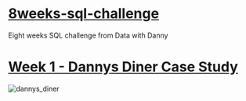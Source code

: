 # [8weeks-sql-challenge](https://8weeksqlchallenge.com/)
Eight weeks SQL challenge from Data with Danny

# [Week 1 - Dannys Diner Case Study](https://github.com/venkatasaikarthikeya/8weeks-sql-challenge/tree/main/week%201%20-%20Danny's%20Diner#week-1---dannys-diner)
![dannys_diner](https://github.com/venkatasaikarthikeya/8weeks-sql-challenge/assets/34571463/bdc2bdfe-cbfd-4a4e-b520-b727bf2f2390)
